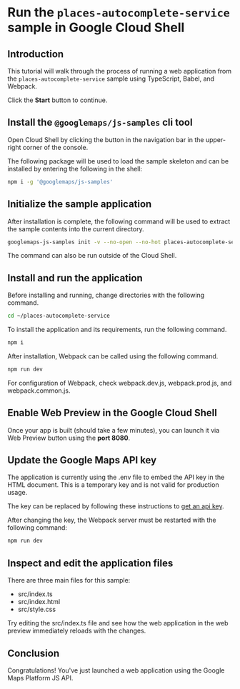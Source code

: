 # Run the `places-autocomplete-service` sample in Google Cloud Shell

<walkthrough-tutorial-duration duration="10"/>

## Introduction

This tutorial will walk through the process of running a web application from
the `places-autocomplete-service` sample using TypeScript, Babel, and Webpack.

Click the **Start** button to continue.

## Install the `@googlemaps/js-samples` cli tool

Open Cloud Shell by clicking the
<walkthrough-cloud-shell-icon></walkthrough-cloud-shell-icon> button in the
navigation bar in the upper-right corner of the console.

The following package will be used to load the sample skeleton and can be
installed by entering the following in the shell:

```bash
npm i -g '@googlemaps/js-samples'
```

## Initialize the sample application

After installation is complete, the following command will be used to extract
the sample contents into the current directory.

```bash
googlemaps-js-samples init -v --no-open --no-hot places-autocomplete-service ~/places-autocomplete-service
```

The command can also be run outside of the Cloud Shell.

## Install and run the application

Before installing and running, change directories with the following command.

```bash
cd ~/places-autocomplete-service
```

To install the application and its requirements, run the following command.

```bash
npm i
```

After installation, Webpack can be called using the following command.

```bash
npm run dev
```

For configuration of Webpack, check
<walkthrough-editor-open-file filePath="places-autocomplete-service/webpack.dev.js">webpack.dev.js</walkthrough-editor-open-file>,
<walkthrough-editor-open-file filePath="places-autocomplete-service/webpack.prod.js">webpack.prod.js</walkthrough-editor-open-file>,
and
<walkthrough-editor-open-file filePath="places-autocomplete-service/webpack.common.js">webpack.common.js</walkthrough-editor-open-file>.

## Enable Web Preview in the Google Cloud Shell

Once your app is built (should take a few minutes), you can launch it via
<walkthrough-spotlight-pointer target="cloudshell" spotlightId="devshell-web-preview-button">Web
Preview button</walkthrough-spotlight-pointer> using the **port 8080**.

## Update the Google Maps API key

The application is currently using the
<walkthrough-editor-open-file filePath="places-autocomplete-service/.env">.env</walkthrough-editor-open-file>
file to embed the API key in the HTML document. This is a temporary key and is
not valid for production usage.

The key can be replaced by following these instructions to
[get an api key](https://developers.google.com/maps/documentation/javascript/get-api-key).

After changing the key, the Webpack server must be restarted with the following
command:

```bash
npm run dev
```

## Inspect and edit the application files

There are three main files for this sample:

*   <walkthrough-editor-open-file filePath="places-autocomplete-service/src/index.ts">src/index.ts</walkthrough-editor-open-file>
*   <walkthrough-editor-open-file filePath="places-autocomplete-service/src/index.html">src/index.html</walkthrough-editor-open-file>
*   <walkthrough-editor-open-file filePath="places-autocomplete-service/src/style.css">src/style.css</walkthrough-editor-open-file>

Try editing the <walkthrough-editor-open-file filePath="places-autocomplete-service/src/index.ts">src/index.ts</walkthrough-editor-open-file> file and see how the web application in the web preview immediately reloads with the changes.

## Conclusion

<walkthrough-conclusion-trophy></walkthrough-conclusion-trophy>

Congratulations! You've just launched a web application using the Google Maps
Platform JS API.
